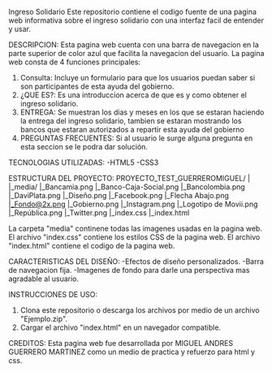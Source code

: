 Ingreso Solidario
Este repositorio contiene el codigo fuente de una pagina web informativa sobre el ingreso solidario con una interfaz facil de entender y usar.

DESCRIPCION:
Esta pagina web cuenta con una barra de navegacion en la parte superior de color azul que facilita la navegacion del usuario.
La pagina web consta de 4 funciones principales:
1. Consulta: Incluye un formulario para que los usuarios puedan saber si son participantes de esta ayuda del gobierno.
2. ¿QUE ES?: Es una introduccion acerca de que es y como obtener el ingreso solidario.
3. ENTREGA: Se muestran los dias y meses en los que se estaran haciendo la entrega del ingreso solidario, tambien se estaran mostrando los bancos que estaran autorizados a repartir esta ayuda del gobierno
4. PREGUNTAS FRECUENTES: Si al usuario le surge alguna pregunta en esta seccion se le podra dar solución.

TECNOLOGIAS UTILIZADAS:
-HTML5
-CSS3

ESTRUCTURA DEL PROYECTO:
PROYECTO_TEST_GUERREROMIGUEL/
|
|_media/
  |_Bancamia.png
  |_Banco-Caja-Social.png
  |_Bancolombia.png
  |_DaviPlata.png
  |_Diseño.png
  |_Facebook.png
  |_Flecha Abajo.png
  |_Fondo@2x.png
  |_Gobierno.png
  |_Instagram.png
  |_Logotipo de Movii.png
  |_República.png
  |_Twitter.png
|_index.css
|_index.html

La carpeta "media" continene todas las imagenes usadas en la pagina web.
El archivo "index.css" contiene los estilos CSS de la pagina web.
El archivo "index.html" contiene el codigo de la pagina web.

CARACTERISTICAS DEL DISEÑO:
-Efectos de diseño personalizados.
-Barra de navegacion fija.
-Imagenes de fondo para darle una perspectiva mas agradable al usuario.

INSTRUCCIONES DE USO: 
1. Clona este repositorio o descarga los archivos por medio de un archivo "Ejemplo.zip".
2. Cargar el archivo "index.html" en un navegador compatible.

CREDITOS:
Esta pagina web fue desarrollada por MIGUEL ANDRES GUERRERO MARTINEZ como un medio de practica y refuerzo para html y css.
